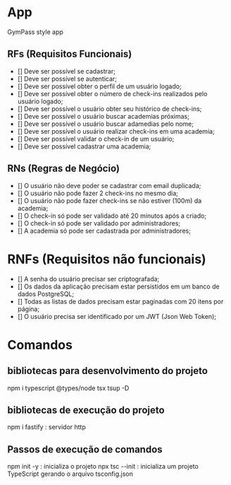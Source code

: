 # App

GymPass style app

## RFs (Requisitos Funcionais)

- [] Deve ser possível se cadastrar;
- [] Deve ser possível se autenticar;
- [] Deve ser possível obter o perfil de um usuário logado;
- [] Deve ser possível obter o número de check-ins realizados pelo usuário logado;
- [] Deve ser possível o usuário obter seu histórico de check-ins;
- [] Deve ser possível o usuário buscar academias próximas;
- [] Deve ser possível o usuário buscar adamedias pelo nome;
- [] Deve ser possível o usuário realizar check-ins em uma academia;
- [] Deve ser possível validar o check-in de um usuário;
- [] Deve ser possível cadastrar uma academia;

## RNs (Regras de Negócio)
- [] O usuário não deve poder se cadastrar com email duplicada;
- [] O usuário não pode fazer 2 check-ins no mesmo dia;
- [] O usuário não pode fazer check-ins se não estiver (100m) da academia;
- [] O check-in só pode ser validado até 20 minutos após a criado;
- [] O check-in só pode ser validado por administradores;
- [] A academia só pode ser cadastrada por administradores;

# RNFs (Requisitos não funcionais)
- [] A senha do usuário precisar ser criptografada;
- [] Os dados da aplicação precisam estar persistidos em um banco de dados PostgreSQL;
- [] Todas as listas de dados precisam estar paginadas com 20 itens por página;
- [] O usuário precisa ser identificado por um JWT (Json Web Token);



# Comandos

## bibliotecas para desenvolvimento do projeto
npm i typescript @types/node tsx tsup -D

## bibliotecas de execução do projeto
npm i fastify : servidor http

## Passos de execução de comandos
npm init -y : inicializa o projeto
npx tsc --init : inicializa um projeto TypeScript gerando o arquivo tsconfig.json
